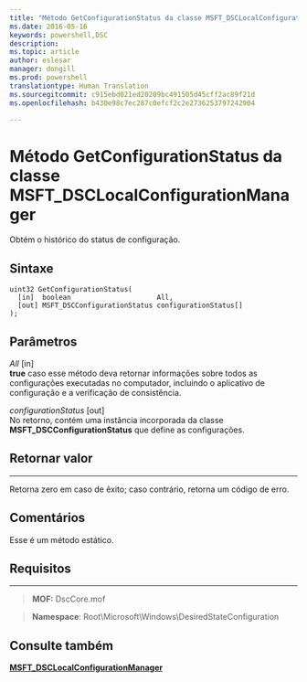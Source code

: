 ```yaml
---
title: "Método GetConfigurationStatus da classe MSFT_DSCLocalConfigurationManager"
ms.date: 2016-05-16
keywords: powershell,DSC
description: 
ms.topic: article
author: eslesar
manager: dongill
ms.prod: powershell
translationtype: Human Translation
ms.sourcegitcommit: c915ebd021ed20209bc491505d45cff2ac89f21d
ms.openlocfilehash: b430e98c7ec287c0efcf2c2e2736253797242904

---
```


# Método GetConfigurationStatus da classe MSFT_DSCLocalConfigurationManager

Obtém o histórico do status de configuração.

Sintaxe
------

```mof
uint32 GetConfigurationStatus(
  [in]  boolean                     All,
  [out] MSFT_DSCConfigurationStatus configurationStatus[]
);
```

Parâmetros
----------

*All* \[in\]  
**true** caso esse método deva retornar informações sobre todos as configurações executadas no computador, incluindo o aplicativo de configuração e a verificação de consistência.

*configurationStatus* \[out\]  
No retorno, contém uma instância incorporada da classe **MSFT_DSCConfigurationStatus** que define as configurações.

## Retornar valor
------------

Retorna zero em caso de êxito; caso contrário, retorna um código de erro.

## Comentários

Esse é um método estático.

## Requisitos
------------
>**MOF:** DscCore.mof

>**Namespace**: Root\Microsoft\Windows\DesiredStateConfiguration


## Consulte também


[**MSFT_DSCLocalConfigurationManager**](msft-dsclocalconfigurationmanager.md)


 

 






<!--HONumber=Aug16_HO3-->


